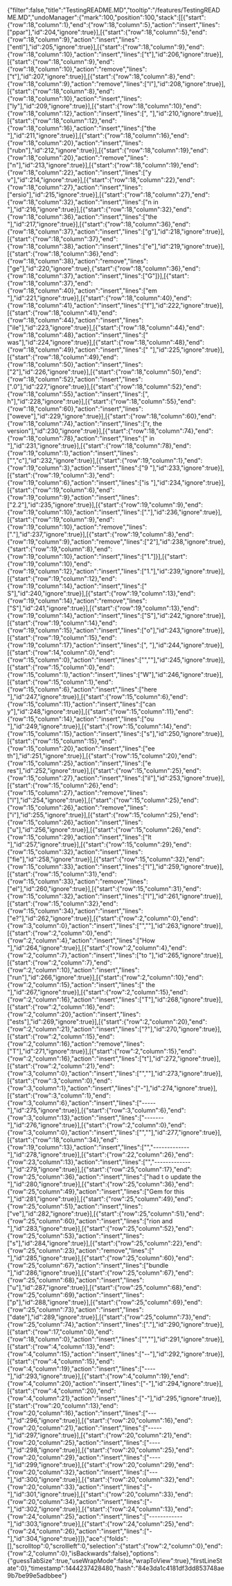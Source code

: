 {"filter":false,"title":"TestingREADME.MD","tooltip":"/features/TestingREADME.MD","undoManager":{"mark":100,"position":100,"stack":[[{"start":{"row":18,"column":1},"end":{"row":18,"column":5},"action":"insert","lines":["ppar"],"id":204,"ignore":true}],[{"start":{"row":18,"column":5},"end":{"row":18,"column":9},"action":"insert","lines":["entl"],"id":205,"ignore":true}],[{"start":{"row":18,"column":9},"end":{"row":18,"column":10},"action":"insert","lines":["t"],"id":206,"ignore":true}],[{"start":{"row":18,"column":9},"end":{"row":18,"column":10},"action":"remove","lines":["t"],"id":207,"ignore":true}],[{"start":{"row":18,"column":8},"end":{"row":18,"column":9},"action":"remove","lines":["l"],"id":208,"ignore":true}],[{"start":{"row":18,"column":8},"end":{"row":18,"column":10},"action":"insert","lines":["ly"],"id":209,"ignore":true}],[{"start":{"row":18,"column":10},"end":{"row":18,"column":12},"action":"insert","lines":[", "],"id":210,"ignore":true}],[{"start":{"row":18,"column":12},"end":{"row":18,"column":16},"action":"insert","lines":["the "],"id":211,"ignore":true}],[{"start":{"row":18,"column":16},"end":{"row":18,"column":20},"action":"insert","lines":["rubn"],"id":212,"ignore":true}],[{"start":{"row":18,"column":19},"end":{"row":18,"column":20},"action":"remove","lines":["n"],"id":213,"ignore":true}],[{"start":{"row":18,"column":19},"end":{"row":18,"column":22},"action":"insert","lines":["y v"],"id":214,"ignore":true}],[{"start":{"row":18,"column":22},"end":{"row":18,"column":27},"action":"insert","lines":["ersio"],"id":215,"ignore":true}],[{"start":{"row":18,"column":27},"end":{"row":18,"column":32},"action":"insert","lines":["n in "],"id":216,"ignore":true}],[{"start":{"row":18,"column":32},"end":{"row":18,"column":36},"action":"insert","lines":["the "],"id":217,"ignore":true}],[{"start":{"row":18,"column":36},"end":{"row":18,"column":37},"action":"insert","lines":["g"],"id":218,"ignore":true}],[{"start":{"row":18,"column":37},"end":{"row":18,"column":38},"action":"insert","lines":["e"],"id":219,"ignore":true}],[{"start":{"row":18,"column":36},"end":{"row":18,"column":38},"action":"remove","lines":["ge"],"id":220,"ignore":true},{"start":{"row":18,"column":36},"end":{"row":18,"column":37},"action":"insert","lines":["G"]}],[{"start":{"row":18,"column":37},"end":{"row":18,"column":40},"action":"insert","lines":["em "],"id":221,"ignore":true}],[{"start":{"row":18,"column":40},"end":{"row":18,"column":41},"action":"insert","lines":["f"],"id":222,"ignore":true}],[{"start":{"row":18,"column":41},"end":{"row":18,"column":44},"action":"insert","lines":["ile"],"id":223,"ignore":true}],[{"start":{"row":18,"column":44},"end":{"row":18,"column":48},"action":"insert","lines":[" was"],"id":224,"ignore":true}],[{"start":{"row":18,"column":48},"end":{"row":18,"column":49},"action":"insert","lines":[" "],"id":225,"ignore":true}],[{"start":{"row":18,"column":49},"end":{"row":18,"column":50},"action":"insert","lines":["2"],"id":226,"ignore":true}],[{"start":{"row":18,"column":50},"end":{"row":18,"column":52},"action":"insert","lines":[".0"],"id":227,"ignore":true}],[{"start":{"row":18,"column":52},"end":{"row":18,"column":55},"action":"insert","lines":[", h"],"id":228,"ignore":true}],[{"start":{"row":18,"column":55},"end":{"row":18,"column":60},"action":"insert","lines":["oweve"],"id":229,"ignore":true}],[{"start":{"row":18,"column":60},"end":{"row":18,"column":74},"action":"insert","lines":["r, the version"],"id":230,"ignore":true}],[{"start":{"row":18,"column":74},"end":{"row":18,"column":78},"action":"insert","lines":[" in "],"id":231,"ignore":true}],[{"start":{"row":18,"column":78},"end":{"row":19,"column":1},"action":"insert","lines":["","c"],"id":232,"ignore":true}],[{"start":{"row":19,"column":1},"end":{"row":19,"column":3},"action":"insert","lines":["9 "],"id":233,"ignore":true}],[{"start":{"row":19,"column":3},"end":{"row":19,"column":6},"action":"insert","lines":["is "],"id":234,"ignore":true}],[{"start":{"row":19,"column":6},"end":{"row":19,"column":9},"action":"insert","lines":["2.2"],"id":235,"ignore":true}],[{"start":{"row":19,"column":9},"end":{"row":19,"column":10},"action":"insert","lines":["."],"id":236,"ignore":true}],[{"start":{"row":19,"column":9},"end":{"row":19,"column":10},"action":"remove","lines":["."],"id":237,"ignore":true}],[{"start":{"row":19,"column":8},"end":{"row":19,"column":9},"action":"remove","lines":["2"],"id":238,"ignore":true},{"start":{"row":19,"column":8},"end":{"row":19,"column":10},"action":"insert","lines":["1."]}],[{"start":{"row":19,"column":10},"end":{"row":19,"column":12},"action":"insert","lines":["1."],"id":239,"ignore":true}],[{"start":{"row":19,"column":12},"end":{"row":19,"column":14},"action":"insert","lines":[" S"],"id":240,"ignore":true}],[{"start":{"row":19,"column":13},"end":{"row":19,"column":14},"action":"remove","lines":["S"],"id":241,"ignore":true}],[{"start":{"row":19,"column":13},"end":{"row":19,"column":14},"action":"insert","lines":["S"],"id":242,"ignore":true}],[{"start":{"row":19,"column":14},"end":{"row":19,"column":15},"action":"insert","lines":["o"],"id":243,"ignore":true}],[{"start":{"row":19,"column":15},"end":{"row":19,"column":17},"action":"insert","lines":[", "],"id":244,"ignore":true}],[{"start":{"row":14,"column":0},"end":{"row":15,"column":0},"action":"insert","lines":["",""],"id":245,"ignore":true}],[{"start":{"row":15,"column":0},"end":{"row":15,"column":1},"action":"insert","lines":["W"],"id":246,"ignore":true}],[{"start":{"row":15,"column":1},"end":{"row":15,"column":6},"action":"insert","lines":["here "],"id":247,"ignore":true}],[{"start":{"row":15,"column":6},"end":{"row":15,"column":11},"action":"insert","lines":["can y"],"id":248,"ignore":true}],[{"start":{"row":15,"column":11},"end":{"row":15,"column":14},"action":"insert","lines":["ou "],"id":249,"ignore":true}],[{"start":{"row":15,"column":14},"end":{"row":15,"column":15},"action":"insert","lines":["s"],"id":250,"ignore":true}],[{"start":{"row":15,"column":15},"end":{"row":15,"column":20},"action":"insert","lines":["ee th"],"id":251,"ignore":true}],[{"start":{"row":15,"column":20},"end":{"row":15,"column":25},"action":"insert","lines":["e res"],"id":252,"ignore":true}],[{"start":{"row":15,"column":25},"end":{"row":15,"column":27},"action":"insert","lines":["il"],"id":253,"ignore":true}],[{"start":{"row":15,"column":26},"end":{"row":15,"column":27},"action":"remove","lines":["l"],"id":254,"ignore":true}],[{"start":{"row":15,"column":25},"end":{"row":15,"column":26},"action":"remove","lines":["i"],"id":255,"ignore":true}],[{"start":{"row":15,"column":25},"end":{"row":15,"column":26},"action":"insert","lines":["u"],"id":256,"ignore":true}],[{"start":{"row":15,"column":26},"end":{"row":15,"column":29},"action":"insert","lines":["lt "],"id":257,"ignore":true}],[{"start":{"row":15,"column":29},"end":{"row":15,"column":32},"action":"insert","lines":["fie"],"id":258,"ignore":true}],[{"start":{"row":15,"column":32},"end":{"row":15,"column":33},"action":"insert","lines":["l"],"id":259,"ignore":true}],[{"start":{"row":15,"column":31},"end":{"row":15,"column":33},"action":"remove","lines":["el"],"id":260,"ignore":true}],[{"start":{"row":15,"column":31},"end":{"row":15,"column":32},"action":"insert","lines":["l"],"id":261,"ignore":true}],[{"start":{"row":15,"column":32},"end":{"row":15,"column":34},"action":"insert","lines":["e?"],"id":262,"ignore":true}],[{"start":{"row":2,"column":0},"end":{"row":3,"column":0},"action":"insert","lines":["",""],"id":263,"ignore":true}],[{"start":{"row":2,"column":0},"end":{"row":2,"column":4},"action":"insert","lines":["How "],"id":264,"ignore":true}],[{"start":{"row":2,"column":4},"end":{"row":2,"column":7},"action":"insert","lines":["to "],"id":265,"ignore":true}],[{"start":{"row":2,"column":7},"end":{"row":2,"column":10},"action":"insert","lines":["run"],"id":266,"ignore":true}],[{"start":{"row":2,"column":10},"end":{"row":2,"column":15},"action":"insert","lines":[" the "],"id":267,"ignore":true}],[{"start":{"row":2,"column":15},"end":{"row":2,"column":16},"action":"insert","lines":["T"],"id":268,"ignore":true}],[{"start":{"row":2,"column":16},"end":{"row":2,"column":20},"action":"insert","lines":["ests"],"id":269,"ignore":true}],[{"start":{"row":2,"column":20},"end":{"row":2,"column":21},"action":"insert","lines":["?"],"id":270,"ignore":true}],[{"start":{"row":2,"column":15},"end":{"row":2,"column":16},"action":"remove","lines":["T"],"id":271,"ignore":true}],[{"start":{"row":2,"column":15},"end":{"row":2,"column":16},"action":"insert","lines":["t"],"id":272,"ignore":true}],[{"start":{"row":2,"column":21},"end":{"row":3,"column":0},"action":"insert","lines":["",""],"id":273,"ignore":true}],[{"start":{"row":3,"column":0},"end":{"row":3,"column":1},"action":"insert","lines":["-"],"id":274,"ignore":true}],[{"start":{"row":3,"column":1},"end":{"row":3,"column":6},"action":"insert","lines":["-----"],"id":275,"ignore":true}],[{"start":{"row":3,"column":6},"end":{"row":3,"column":13},"action":"insert","lines":["-------"],"id":276,"ignore":true}],[{"start":{"row":2,"column":0},"end":{"row":3,"column":0},"action":"insert","lines":["",""],"id":277,"ignore":true}],[{"start":{"row":18,"column":34},"end":{"row":19,"column":13},"action":"insert","lines":["","-------------"],"id":278,"ignore":true}],[{"start":{"row":22,"column":26},"end":{"row":23,"column":13},"action":"insert","lines":["","-------------"],"id":279,"ignore":true}],[{"start":{"row":25,"column":17},"end":{"row":25,"column":36},"action":"insert","lines":["had t o update the "],"id":280,"ignore":true}],[{"start":{"row":25,"column":36},"end":{"row":25,"column":49},"action":"insert","lines":["Gem for this "],"id":281,"ignore":true}],[{"start":{"row":25,"column":49},"end":{"row":25,"column":51},"action":"insert","lines":["ve"],"id":282,"ignore":true}],[{"start":{"row":25,"column":51},"end":{"row":25,"column":60},"action":"insert","lines":["rion and "],"id":283,"ignore":true}],[{"start":{"row":25,"column":52},"end":{"row":25,"column":53},"action":"insert","lines":["s"],"id":284,"ignore":true}],[{"start":{"row":25,"column":22},"end":{"row":25,"column":23},"action":"remove","lines":[" "],"id":285,"ignore":true}],[{"start":{"row":25,"column":60},"end":{"row":25,"column":67},"action":"insert","lines":["bundle "],"id":286,"ignore":true}],[{"start":{"row":25,"column":67},"end":{"row":25,"column":68},"action":"insert","lines":["u"],"id":287,"ignore":true}],[{"start":{"row":25,"column":68},"end":{"row":25,"column":69},"action":"insert","lines":["p"],"id":288,"ignore":true}],[{"start":{"row":25,"column":69},"end":{"row":25,"column":73},"action":"insert","lines":["date"],"id":289,"ignore":true}],[{"start":{"row":25,"column":73},"end":{"row":25,"column":74},"action":"insert","lines":["."],"id":290,"ignore":true}],[{"start":{"row":17,"column":0},"end":{"row":18,"column":0},"action":"insert","lines":["",""],"id":291,"ignore":true}],[{"start":{"row":4,"column":13},"end":{"row":4,"column":15},"action":"insert","lines":["--"],"id":292,"ignore":true}],[{"start":{"row":4,"column":15},"end":{"row":4,"column":19},"action":"insert","lines":["----"],"id":293,"ignore":true}],[{"start":{"row":4,"column":19},"end":{"row":4,"column":20},"action":"insert","lines":["-"],"id":294,"ignore":true}],[{"start":{"row":4,"column":20},"end":{"row":4,"column":21},"action":"insert","lines":["-"],"id":295,"ignore":true}],[{"start":{"row":20,"column":13},"end":{"row":20,"column":16},"action":"insert","lines":["---"],"id":296,"ignore":true}],[{"start":{"row":20,"column":16},"end":{"row":20,"column":21},"action":"insert","lines":["-----"],"id":297,"ignore":true}],[{"start":{"row":20,"column":21},"end":{"row":20,"column":25},"action":"insert","lines":["----"],"id":298,"ignore":true}],[{"start":{"row":20,"column":25},"end":{"row":20,"column":29},"action":"insert","lines":["----"],"id":299,"ignore":true}],[{"start":{"row":20,"column":29},"end":{"row":20,"column":32},"action":"insert","lines":["---"],"id":300,"ignore":true}],[{"start":{"row":20,"column":32},"end":{"row":20,"column":33},"action":"insert","lines":["-"],"id":301,"ignore":true}],[{"start":{"row":20,"column":33},"end":{"row":20,"column":34},"action":"insert","lines":["-"],"id":302,"ignore":true}],[{"start":{"row":24,"column":13},"end":{"row":24,"column":25},"action":"insert","lines":["------------"],"id":303,"ignore":true}],[{"start":{"row":24,"column":25},"end":{"row":24,"column":26},"action":"insert","lines":["-"],"id":304,"ignore":true}]]},"ace":{"folds":[],"scrolltop":0,"scrollleft":0,"selection":{"start":{"row":2,"column":0},"end":{"row":2,"column":0},"isBackwards":false},"options":{"guessTabSize":true,"useWrapMode":false,"wrapToView":true},"firstLineState":0},"timestamp":1444237428480,"hash":"84e3da1c4181df3dd853748ae9b7be99e5adbbee"}